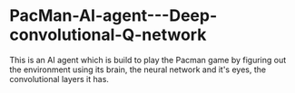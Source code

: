 # PacMan-AI-agent---Deep-convolutional-Q-network
This is an AI agent which is build to play the Pacman game by figuring out the environment using its brain, the neural network and it's eyes, the convolutional layers it has.
